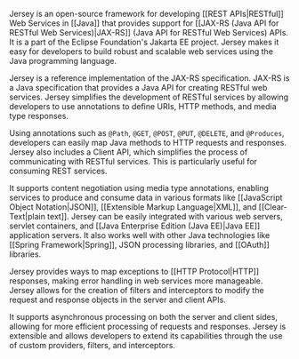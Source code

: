 Jersey is an open-source framework for developing [[REST APIs|RESTful]] Web Services in [[Java]] that provides support for [[JAX-RS (Java API for RESTful Web Services)|JAX-RS]] (Java API for RESTful Web Services) APIs. It is a part of the Eclipse Foundation's Jakarta EE project. Jersey makes it easy for developers to build robust and scalable web services using the Java programming language.

Jersey is a reference implementation of the JAX-RS specification. JAX-RS is a Java specification that provides a Java API for creating RESTful web services. Jersey simplifies the development of RESTful services by allowing developers to use annotations to define URIs, HTTP methods, and media type responses.

Using annotations such as `@Path`, `@GET`, `@POST`, `@PUT`, `@DELETE`, and `@Produces`, developers can easily map Java methods to HTTP requests and responses. Jersey also includes a Client API, which simplifies the process of communicating with RESTful services. This is particularly useful for consuming REST services.

It supports content negotiation using media type annotations, enabling services to produce and consume data in various formats like [[JavaScript Object Notation|JSON]], [[Extensible Markup Language|XML]], and [[Clear-Text|plain text]]. Jersey can be easily integrated with various web servers, servlet containers, and [[Java Enterprise Edition (Java EE)|Java EE]] application servers. It also works well with other Java technologies like [[Spring Framework|Spring]], JSON processing libraries, and [[OAuth]] libraries.

Jersey provides ways to map exceptions to [[HTTP Protocol|HTTP]] responses, making error handling in web services more manageable. Jersey allows for the creation of filters and interceptors to modify the request and response objects in the server and client APIs.

It supports asynchronous processing on both the server and client sides, allowing for more efficient processing of requests and responses. Jersey is extensible and allows developers to extend its capabilities through the use of custom providers, filters, and interceptors.